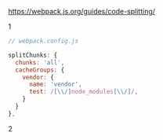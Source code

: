 https://webpack.js.org/guides/code-splitting/

1
```javascript
// webpack.config.js

splitChunks: {
  chunks: 'all',
  cacheGroups: {
    vendor: {
      name: 'vendor',
      test: /[\\/]node_modules[\\/]/,
    }
  }
},
```

2
